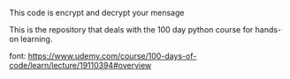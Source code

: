 This code is encrypt and decrypt your mensage

This is the repository that deals with the 100 day python course for hands-on learning.

font: https://www.udemy.com/course/100-days-of-code/learn/lecture/19110394#overview
